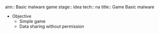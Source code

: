 aim:: Basic malware game
stage:: idea
tech:: na
title:: Game Basic malware

- Objective
	- Simple game
	- Data sharing without permission